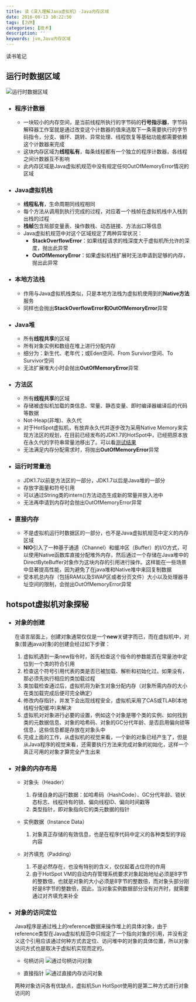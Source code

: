 ```yaml
---
title: 读《深入理解Java虚拟机》-Java内存区域
date: 2016-06-13 10:22:50
tags: [JVM]
categories: [技术]
description: ''
keywords: jvm,Java内存区域
---
```

读书笔记
<!--more-->

## 运行时数据区域

![运行时数据区域](http://7xqlat.com1.z0.glb.clouddn.com/运行时数据区域.png)

* ### 程序计数器
	* 一块较小的内存空间，是当前线程所执行的字节码的**行号指示器**，字节码解释器工作室就是通过改变这个计数器的值来选取下一条需要执行的字节码指令，分支、循环、跳转、异常处理、线程恢复等基础功能都需要依赖这个计数器来完成
	* 这块内存区域为**线程私有**，每条线程都有一个独立的程序计数器，各线程之间计数器互不影响
	* 此内存区域是Java虚拟机规范中没有规定任何OutOfMemoryError情况的区域

* ### Java虚拟机栈
	* **线程私有**，生命周期同线程相同
	* 每个方法从调用到执行完成的过程，对应着一个栈帧在虚拟机栈中入栈到出栈的过程
	* **栈帧**包含局部变量表、操作数栈、动态链接、方法出口等信息
	* Java虚拟机规范中对这个区域规定了两种异常状况：
		+ **StackOverflowError**：如果线程请求的栈深度大于虚拟机所允许的深度，抛出此异常
		+ **OutOfMemoryError**：如果虚拟机栈扩展时无法申请到足够的内存，抛出此异常
	
* ### 本地方法栈
	* 作用与Java虚拟机栈类似，只是本地方法栈为虚拟机使用到的**Native方法**服务
	* 同样也会抛出**StackOverflowError和OutOfMemoryError**异常
	
* ### Java堆
	* 所有**线程共享**的区域
	* 所有对象实例和数组在堆上进行分配内存
	* 细分为：新生代、老年代；或Eden空间、From Survivor空间、To Survivor空间
	* 无法扩展堆大小时会抛出**OutOfMemoryError**异常

* ### 方法区
	* 所有**线程共享**的区域
	* 存储被虚拟机加载的类信息、常量、静态变量、即时编译器编译后的代码等数据
	* Not-Heap(非堆)、永久代
	* 对于HotSpot虚拟机，有放弃永久代并逐步改为采用Native Memory来实现方法区的规划，在目前已经发布的JDK1.7的HotSpot中，已经把原本放在永久代的字符串常量池移出了。可以看[测试结果](http://www.linmuxi.com/2016/03/02/jvm-runtimeconstantpool-oom/)
	* 无法满足内存分配需求时，将抛出**OutOfMemoryError**异常
	
* ### 运行时常量池
	* JDK1.7以前是方法区的一部分，JDK1.7以后是Java堆的一部分
	* 存放字面量和符号引用
	* 可以通过String类的intern()方法动态生成新的常量并放入池中
	* 无法再申请到内存时会抛出OutOfMemoryError异常
	
* ### 直接内存
	* 不是虚拟机运行时数据区的一部分，也不是Java虚拟机规范中定义的内存区域
	* **NIO**引入了一种基于通道（Channel）和缓冲区（Buffer）的I/O方式，可以使用Native函数库直接分配堆外内存，然后通过一个存储在Java堆中的DirectByteBuffer对象作为这块内存的引用进行操作。这样能在一些场景中显著提高性能，因为避免了在java堆和Native堆中来回复制数据
	* 受本机总内存（包括RAM以及SWAP区或者分页文件）大小以及处理器寻址空间的限制，会抛出OutOfMemoryError异常



## hotspot虚拟机对象探秘

* ### 对象的创建
	在语言层面上，创建对象通常仅仅是一个**new**关键字而已，而在虚拟机中，对象(普通java对象)的创建会经过如下步骤：

	1. 虚拟机遇到一条new指令时，首先检查这个指令的参数能否在常量池中定位到一个类的符合引用
	1. 检查这个符号引用代表的类是否已被加载、解析和初始化过。如果没有，那必须先执行相应的类加载过程
	1. 类加载检查通过后，虚拟机将为新生对象分配内存（对象所需内存的大小在类加载完成后便可完全确定）
	1. 修改内存指针，并发下会出现线程安全，虚拟机采用了CAS或TLAB(本地线程分配缓冲)来解决
	1. 虚拟机对对象进行必要的设置，例如这个对象是哪个类的实例、如何找到类的元数据信息、对象的哈希码、对象的GC分代年龄、是否启用偏向锁等信息，这些信息都是存放在对象头中
	1. 完成上面的工作，从虚拟机的视觉来看，一个新的对象已经产生了，但是从Java程序的视觉来看，还需要执行<init>方法来完成对象的初始化，这样一个真正可用的对象才算完全产生出来
	
* ### 对象的内存布局
	* 对象头（Header）
		1. 存储自身的运行数据：如哈希码（HashCode）、GC分代年龄、锁状态标志、线程持有的锁、偏向线程ID、偏向时间戳等
		1. 类型指针，即对象指向它的类元数据的指针
		
	* 实例数据（Instance Data）
		1. 对象真正存储的有效信息，也是在程序代码中定义的各种类型的字段内容
	
	* 对齐填充（Padding）
		1. 不是必然存在，也没有特别的含义，仅仅起着占位符的作用
		1. 由于HotSpot VM的自动内存管理系统要求对象起始地址必须是8字节的整数倍，也就是对象的大小必须是8字节的整数倍，而对象头部分刚好是8字节的整数倍，因此，当对象实例数据部分没有对齐时，就需要通过对齐填充来补全

* ### 对象的访问定位
	Java程序是通过栈上的reference数据来操作堆上的具体对象，由于reference类型在Java虚拟机规范中只规定了一个指向对象的引用，并没有定义这个引用应该通过何种方式去定位、访问堆中的对象的具体位置，所以对象访问方式也是取决于虚拟机实现而定的。

	* 句柄访问
	![通过句柄访问对象](http://7xqlat.com1.z0.glb.clouddn.com/通过句柄访问对象.png)
	
	* 直接指针
	![通过直接内存访问对象](http://7xqlat.com1.z0.glb.clouddn.com/通过直接内存访问对象.png)

	两种对象访问各有优缺点，虚拟机Sun HotSpot使用的是第二种方式进行对象访问的
